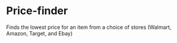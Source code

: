 # Price-finder
Finds the lowest price for an item from a choice of stores (Walmart, Amazon, Target, and Ebay)
